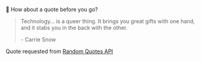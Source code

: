 📣 How about a quote before you go?

> Technology… is a queer thing. It brings you great gifts with one hand, and it stabs you in the back with the other.
>
> <p>- Carrie Snow</p>

Quote requested from [Random Quotes API](https://github.com/lukePeavey/quotable)
